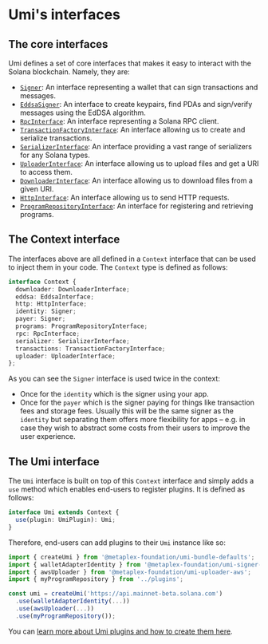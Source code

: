 # Umi's interfaces

## The core interfaces

Umi defines a set of core interfaces that makes it easy to interact with the Solana blockchain. Namely, they are:
- [`Signer`](https://umi-docs.vercel.app/interfaces/umi.Signer.html): An interface representing a wallet that can sign transactions and messages.
- [`EddsaSigner`](https://umi-docs.vercel.app/interfaces/umi.EddsaSigner.html): An interface to create keypairs, find PDAs and sign/verify messages using the EdDSA algorithm.
- [`RpcInterface`](https://umi-docs.vercel.app/interfaces/umi.RpcInterface.html): An interface representing a Solana RPC client.
- [`TransactionFactoryInterface`](https://umi-docs.vercel.app/interfaces/umi.TransactionFactoryInterface.html): An interface allowing us to create and serialize transactions.
- [`SerializerInterface`](https://umi-docs.vercel.app/interfaces/umi.SerializerInterface.html): An interface providing a vast range of serializers for any Solana types.
- [`UploaderInterface`](https://umi-docs.vercel.app/interfaces/umi.UploaderInterface.html): An interface allowing us to upload files and get a URI to access them.
- [`DownloaderInterface`](https://umi-docs.vercel.app/interfaces/umi.DownloaderInterface.html): An interface allowing us to download files from a given URI.
- [`HttpInterface`](https://umi-docs.vercel.app/interfaces/umi.HttpInterface.html): An interface allowing us to send HTTP requests.
- [`ProgramRepositoryInterface`](https://umi-docs.vercel.app/interfaces/umi.ProgramRepositoryInterface.html): An interface for registering and retrieving programs.

## The Context interface

The interfaces above are all defined in a `Context` interface that can be used to inject them in your code. The `Context` type is defined as follows:

```ts
interface Context {
  downloader: DownloaderInterface;
  eddsa: EddsaInterface;
  http: HttpInterface;
  identity: Signer;
  payer: Signer;
  programs: ProgramRepositoryInterface;
  rpc: RpcInterface;
  serializer: SerializerInterface;
  transactions: TransactionFactoryInterface;
  uploader: UploaderInterface;
};
```

As you can see the `Signer` interface is used twice in the context:
- Once for the `identity` which is the signer using your app.
- Once for the `payer` which is the signer paying for things like transaction fees and storage fees. Usually this will be the same signer as the `identity` but separating them offers more flexibility for apps – e.g. in case they wish to abstract some costs from their users to improve the user experience.

## The Umi interface

The `Umi` interface is built on top of this `Context` interface and simply adds a `use` method which enables end-users to register plugins. It is defined as follows:

```ts
interface Umi extends Context {
  use(plugin: UmiPlugin): Umi;
}
```

Therefore, end-users can add plugins to their `Umi` instance like so:

```ts
import { createUmi } from '@metaplex-foundation/umi-bundle-defaults';
import { walletAdapterIdentity } from '@metaplex-foundation/umi-signer-wallet-adapters';
import { awsUploader } from '@metaplex-foundation/umi-uploader-aws';
import { myProgramRepository } from '../plugins';

const umi = createUmi('https://api.mainnet-beta.solana.com')
  .use(walletAdapterIdentity(...))
  .use(awsUploader(...))
  .use(myProgramRepository());
```

You can [learn more about Umi plugins and how to create them here](./plugins.md).

